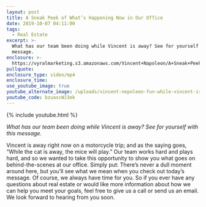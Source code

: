 ```yaml
---
layout: post
title: A Sneak Peek of What’s Happening Now in Our Office
date: 2019-10-07 04:11:00
tags:
  - Real Estate
excerpt: >-
  What has our team been doing while Vincent is away? See for yourself with this
  message.
enclosure: >-
  https://vyralmarketing.s3.amazonaws.com/Vincent+Napoleon/A+Sneak+Peek+of+Whats+Happening+Now+in+Our+Office.mp4
pullquote:
enclosure_type: video/mp4
enclosure_time:
use_youtube_image: true
youtube_alternate_image: /uploads/vincent-nepoleon-fun-while-vincent-is-away-youtube-1.jpg
youtube_code: bzuascWJ3ek
---
```


{% include youtube.html %}

*What has our team been doing while Vincent is away? See for yourself with this message.*

Vincent is away right now on a motorcycle trip; and as the saying goes, “While the cat is away, the mice will play.” Our team works hard and plays hard, and so we wanted to take this opportunity to show you what goes on behind-the-scenes at our office. Simply put: There’s never a dull moment around here, but you’ll see what we mean when you check out today’s message. Of course, we always have time for you. So if you ever have any questions about real estate or would like more information about how we can help you meet your goals, feel free to give us a call or send us an email. We look forward to hearing from you soon.